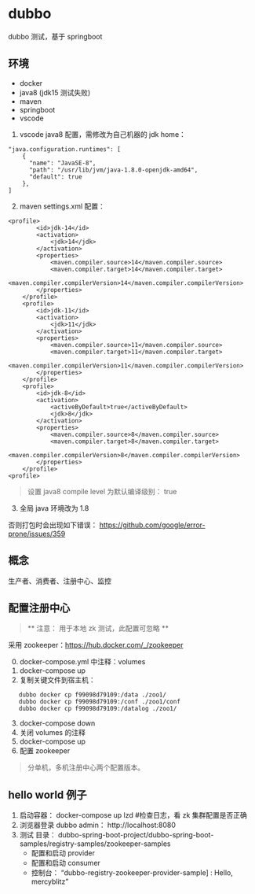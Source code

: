 # dubbo

dubbo 测试，基于 springboot

## 环境

- docker
- java8 (jdk15 测试失败)
- maven
- springboot
- vscode

1. vscode java8 配置，需修改为自己机器的 jdk home：

```
"java.configuration.runtimes": [
    {
      "name": "JavaSE-8",
      "path": "/usr/lib/jvm/java-1.8.0-openjdk-amd64",
      "default": true
    },
]
```

2. maven settings.xml 配置：

```
<profile>
		<id>jdk-14</id>
	    <activation>
	        <jdk>14</jdk>
	    </activation>
	    <properties>
	        <maven.compiler.source>14</maven.compiler.source>
	        <maven.compiler.target>14</maven.compiler.target>
	        <maven.compiler.compilerVersion>14</maven.compiler.compilerVersion>
	    </properties>
	</profile>
	<profile>
		<id>jdk-11</id>
	    <activation>
	        <jdk>11</jdk>
	    </activation>
	    <properties>
	        <maven.compiler.source>11</maven.compiler.source>
	        <maven.compiler.target>11</maven.compiler.target>
	        <maven.compiler.compilerVersion>11</maven.compiler.compilerVersion>
	    </properties>
	</profile>
	<profile>
		<id>jdk-8</id>
	    <activation>
	        <activeByDefault>true</activeByDefault>
	        <jdk>8</jdk>
	    </activation>
	    <properties>
	        <maven.compiler.source>8</maven.compiler.source>
	        <maven.compiler.target>8</maven.compiler.target>
	        <maven.compiler.compilerVersion>8</maven.compiler.compilerVersion>
	    </properties>
	</profile>
<profile>
```

> 设置 java8 compile level 为默认编译级别： <activeByDefault>true</activeByDefault>

3. 全局 java 环境改为 1.8

否则打包时会出现如下错误：
https://github.com/google/error-prone/issues/359

## 概念

生产者、消费者、注册中心、监控

## 配置注册中心

> ** 注意： 用于本地 zk 测试，此配置可忽略 **

采用 zookeeper：https://hub.docker.com/_/zookeeper

0. docker-compose.yml 中注释：volumes
1. docker-compose up
2. 复制关键文件到宿主机：

```
   dubbo docker cp f99098d79109:/data ./zoo1/
   dubbo docker cp f99098d79109:/conf ./zoo1/conf
   dubbo docker cp f99098d79109:/datalog ./zoo1/
```

3. docker-compose down
4. 关闭 volumes 的注释
5. docker-compose up
6. 配置 zookeeper

> 分单机，多机注册中心两个配置版本。

## hello world 例子

1.  启动容器：
    docker-compose up
    lzd #检查日志，看 zk 集群配置是否正确
2.  浏览器登录 dubbo admin：
    http://localhost:8080
3.  测试
    目录： dubbo-spring-boot-project/dubbo-spring-boot-samples/registry-samples/zookeeper-samples
    - 配置和启动 provider
    - 配置和启动 consumer
    - 控制台： “dubbo-registry-zookeeper-provider-sample] : Hello, mercyblitz”
